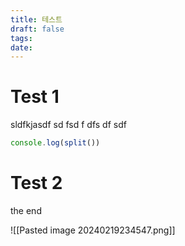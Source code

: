 ```yaml
---
title: 테스트
draft: false
tags:
date:
---
```


# Test 1

sldfkjasdf
sd
fsd
f
dfs
df
sdf

```js
console.log(split())
```

# Test 2

the end

![[Pasted image 20240219234547.png]]
